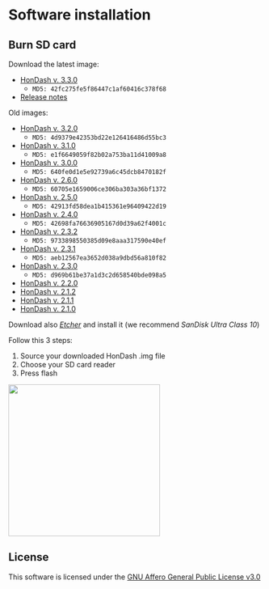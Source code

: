# Software installation

## Burn SD card
Download the latest image:
* [HonDash v. 3.3.0](https://www.dropbox.com/s/xxw8l8hcbh12v6o/HonDash_v3.3.0.img?dl=0)
    * `MD5: 42fc275fe5f86447c1af60416c378f68`
* [Release notes](https://github.com/pablobuenaposada/HonDash/blob/master/CHANGELOG.md)

Old images:
* [HonDash v. 3.2.0](https://www.dropbox.com/s/pogboq2qkiw8l9d/HonDash_v3.2.0.img?dl=0)
  * `MD5: 4d9379e42353bd22e126416486d55bc3`
* [HonDash v. 3.1.0](https://www.dropbox.com/s/f36xq9f2evehwqa/HonDash_v3.1.0.img?dl=0)
    * `MD5: e1f6649059f82b02a753ba11d41009a8`
* [HonDash v. 3.0.0](https://www.dropbox.com/s/gzga908fpmny1g9/HonDash_v3.0.0.img?dl=0)
    * `MD5: 640fe0d1e5e92739a6c45dcb8470182f`
* [HonDash v. 2.6.0](https://www.dropbox.com/s/m76wyzx9qnumrss/HonDash_v2.6.0.img?dl=0)
    * `MD5: 60705e1659006ce306ba303a36bf1372`
* [HonDash v. 2.5.0](https://www.dropbox.com/s/s52mnzgslug2xnb/hondash_v2.5.0.img?dl=0)
    * `MD5: 42913fd58dea1b415361e96409422d19`
* [HonDash v. 2.4.0](https://www.dropbox.com/s/5jogzpbemktr2hk/HonDash_v2.4.0.img?dl=0)
    * `MD5: 42698fa76636905167d0d39a62f4001c`
* [HonDash v. 2.3.2](https://www.dropbox.com/s/1466muxb1fzv9tu/hondash_v2.3.2.img?dl=0)
    * `MD5: 9733898550385d09e8aaa317590e40ef`
* [HonDash v. 2.3.1](https://www.dropbox.com/s/3nb2f4axvqeuxaz/HonDash_v2.3.1.img?dl=0)
    * `MD5: aeb12567ea3652d038a9dbd56a810f82`
* [HonDash v. 2.3.0](https://www.dropbox.com/s/getaj6mjqisxf2n/HonDash_v2.3.0.img?dl=0)
    * `MD5: d969b61be37a1d3c2d658540bde098a5`
* [HonDash v. 2.2.0](https://www.dropbox.com/s/o0p84ighdjjr5ip/HonDash_v2.2.0.img?dl=0)
* [HonDash v. 2.1.2](https://www.dropbox.com/s/wo2zu6usjs9alvh/HonDash_v2.1.2.img?dl=0)
* [HonDash v. 2.1.1](https://www.dropbox.com/s/eajdt88avvtk086/HonDash_v2.1.1.img?dl=0)
* [HonDash v. 2.1.0](https://www.dropbox.com/s/509qwhykxto52ex/HonDash_2.1.img?dl=0)

Download also _[Etcher](https://www.balena.io/etcher/)_ and install it (we recommend _SanDisk Ultra Class 10_) 

Follow this 3 steps:
1. Source your downloaded HonDash .img file
2. Choose your SD card reader
3. Press flash

<img src="https://raw.github.com/pablobuenaposada/HonDash/master/docs/readme/etcher.png" data-canonical-src="https://raw.github.com/pablobuenaposada/HonDash/master/docs/readme/etcher.png" height="300"/>

## License
This software is licensed under the [GNU Affero General Public License v3.0](https://github.com/pablobuenaposada/HonDash/blob/master/LICENSE)